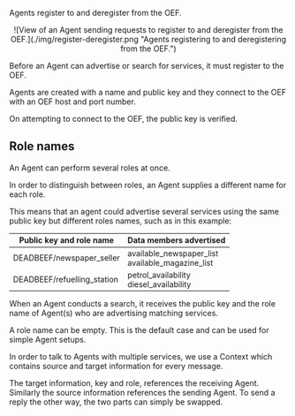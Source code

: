 Agents register to and deregister from the OEF.

<center>
![View of an Agent sending requests to register to and deregister from the OEF.](./img/register-deregister.png "Agents registering to and deregistering from the OEF.")
</center>

Before an Agent can advertise or search for services, it must register to the OEF.

Agents are created with a name and public key and they connect to the OEF with an OEF host and port number. 

On attempting to connect to the OEF, the public key is verified.

## Role names

An Agent can perform several roles at once. 

In order to distinguish between roles, an Agent supplies a different name for each role.

This means that an agent could advertise several services using the same public key but different roles names, such as in this example:

<center>


| Public key and role name   |      Data members advertised      |  
|----------|:-------------|
| DEADBEEF/newspaper_seller |  available_newspaper_list <br/> available_magazine_list | 
| DEADBEEF/refuelling_station |    petrol_availability <br/> diesel_availability |


</center>


When an Agent conducts a search, it receives the public key and the role name of Agent(s) who are advertising matching services. 

A role name can be empty. This is the default case and can be used for simple Agent setups.

In order to talk to Agents with multiple services, we use a Context which contains source and target information for every message.

The target information, key and role, references the receiving Agent. Similarly the source information references the sending Agent. To send a reply the other way, the two parts can simply be swapped.

<br/>

